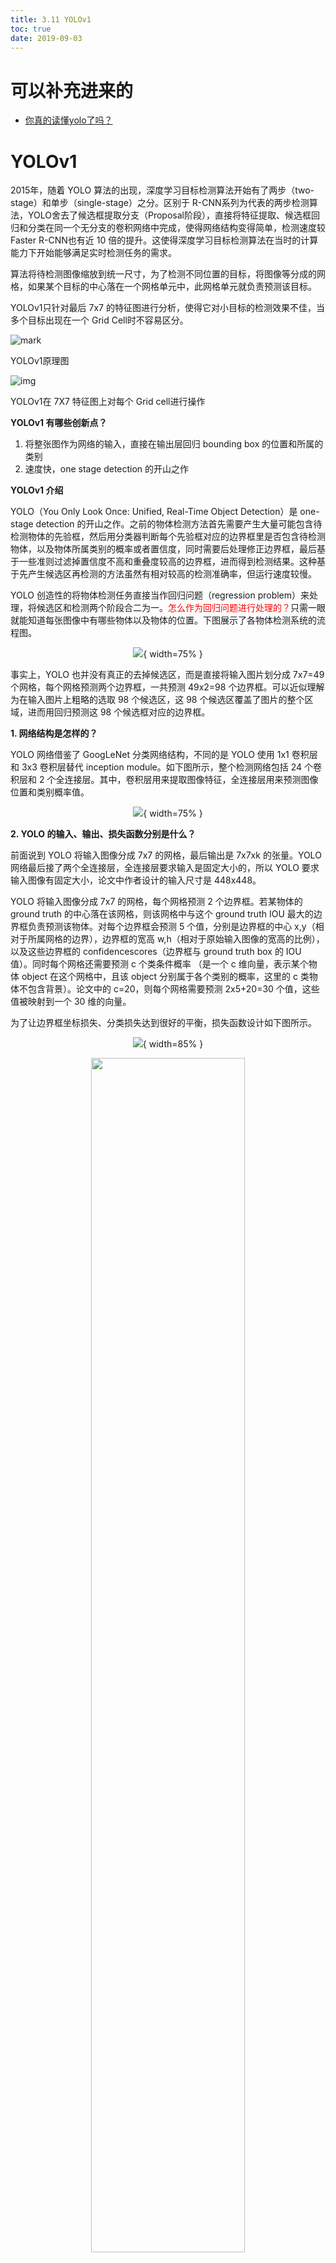 ```yaml
---
title: 3.11 YOLOv1
toc: true
date: 2019-09-03
---
```

# 可以补充进来的

- [你真的读懂yolo了吗？](https://zhuanlan.zhihu.com/p/37850811)

# YOLOv1

2015年，随着 YOLO 算法的出现，深度学习目标检测算法开始有了两步（two-stage）和单步（single-stage）之分。区别于 R-CNN系列为代表的两步检测算法，YOLO舍去了候选框提取分支（Proposal阶段），直接将特征提取、候选框回归和分类在同一个无分支的卷积网络中完成，使得网络结构变得简单，检测速度较 Faster R-CNN也有近 10 倍的提升。这使得深度学习目标检测算法在当时的计算能力下开始能够满足实时检测任务的需求。



算法将待检测图像缩放到统一尺寸，为了检测不同位置的目标，将图像等分成的网格，如果某个目标的中心落在一个网格单元中，此网格单元就负责预测该目标。



YOLOv1只针对最后 7x7 的特征图进行分析，使得它对小目标的检测效果不佳，当多个目标出现在一个 Grid Cell时不容易区分。

![mark](http://images.iterate.site/blog/image/20190905/kfePnEhy0TDr.png?imageslim)


YOLOv1原理图

![img](https://mmbiz.qpic.cn/mmbiz_gif/75DkJnThACk7Enjq0LvHgt8DtQeUV9nQWcZQVTDiaRQDzEmeRuqOCXDeicK2Zdr7BK3AZhu2zMsSTrUicd9HEXzPg/640?wx_fmt=gif&tp=webp&wxfrom=5&wx_lazy=1)

YOLOv1在 7X7 特征图上对每个 Grid cell进行操作






**YOLOv1 有哪些创新点？**

1. 将整张图作为网络的输入，直接在输出层回归 bounding box 的位置和所属的类别
2. 速度快，one stage detection 的开山之作

**YOLOv1 介绍**

YOLO（You Only Look Once: Unified, Real-Time Object Detection）是 one-stage detection 的开山之作。之前的物体检测方法首先需要产生大量可能包含待检测物体的先验框，然后用分类器判断每个先验框对应的边界框里是否包含待检测物体，以及物体所属类别的概率或者置信度，同时需要后处理修正边界框，最后基于一些准则过滤掉置信度不高和重叠度较高的边界框，进而得到检测结果。这种基于先产生候选区再检测的方法虽然有相对较高的检测准确率，但运行速度较慢。

YOLO 创造性的将物体检测任务直接当作回归问题（regression problem）来处理，将候选区和检测两个阶段合二为一。<span style="color:red;">怎么作为回归问题进行处理的？</span>只需一眼就能知道每张图像中有哪些物体以及物体的位置。下图展示了各物体检测系统的流程图。

<center>

![](http://images.iterate.site/blog/image/20190722/B1kjzxHDEK3y.png?imageslim){ width=75% }

</center>


事实上，YOLO 也并没有真正的去掉候选区，而是直接将输入图片划分成 7x7=49 个网格，每个网格预测两个边界框，一共预测 49x2=98 个边界框。可以近似理解为在输入图片上粗略的选取 98 个候选区，这 98 个候选区覆盖了图片的整个区域，进而用回归预测这 98 个候选框对应的边界框。

**1. 网络结构是怎样的？**

YOLO 网络借鉴了 GoogLeNet 分类网络结构，不同的是 YOLO 使用 1x1 卷积层和 3x3 卷积层替代 inception module。如下图所示，整个检测网络包括 24 个卷积层和 2 个全连接层。其中，卷积层用来提取图像特征，全连接层用来预测图像位置和类别概率值。

<center>

![](http://images.iterate.site/blog/image/20190722/jDIRdjtMFrbl.png?imageslim){ width=75% }

</center>


**2. YOLO 的输入、输出、损失函数分别是什么？**

前面说到 YOLO 将输入图像分成 7x7 的网格，最后输出是 7x7xk 的张量。YOLO 网络最后接了两个全连接层，全连接层要求输入是固定大小的，所以 YOLO 要求输入图像有固定大小，论文中作者设计的输入尺寸是 448x448。

YOLO 将输入图像分成 7x7 的网格，每个网格预测 2 个边界框。若某物体的 ground truth 的中心落在该网格，则该网格中与这个 ground truth IOU 最大的边界框负责预测该物体。对每个边界框会预测 5 个值，分别是边界框的中心 x,y（相对于所属网格的边界），边界框的宽高 w,h（相对于原始输入图像的宽高的比例），以及这些边界框的 confidencescores（边界框与 ground truth box 的 IOU 值）。同时每个网格还需要预测 c 个类条件概率 （是一个 c 维向量，表示某个物体 object 在这个网格中，且该 object 分别属于各个类别的概率，这里的 c 类物体不包含背景）。论文中的 c=20，则每个网格需要预测 2x5+20=30 个值，这些值被映射到一个 30 维的向量。

为了让边界框坐标损失、分类损失达到很好的平衡，损失函数设计如下图所示。

<center>

![](http://images.iterate.site/blog/image/20190722/LFLA0ywdA2Ky.png?imageslim){ width=85% }

</center>

<p align="center">
    <img width="70%" height="70%" src="http://images.iterate.site/blog/image/20190729/SzXSnhbQKLUy.png?imageslim">
</p>


如上图所示，损失函数分为坐标预测（蓝色框）、含有物体的边界框的 confidence 预测（红色框）、不含有物体的边界框的 confidence 预测（黄色框）、分类预测（紫色框）四个部分。

由于不同大小的边界框对预测偏差的敏感度不同，小的边界框对预测偏差的敏感度更大。为了均衡不同尺寸边界框对预测偏差的敏感度的差异。作者巧妙的对边界框的 $w,h$ 取均值再求 L2 loss. YOLO 中更重视坐标预测，赋予坐标损失更大的权重，记为 coord，在 pascal voc 训练中 coodd=5 ，classification error 部分的权重取 1。

某边界框的置信度定义为：

某边界框的 confidence = 该边界框存在某类对象的概率 pr(object)*该边界框与该对象的 ground truth 的 IOU 值

若该边界框存在某个对象 pr(object)=1 ，否则 pr(object)=0 。由于一幅图中大部分网格中是没有物体的，这些网格中的边界框的 confidence 置为 0，相比于有物体的网格，这些不包含物体的网格更多，对梯度更新的贡献更大，会导致网络不稳定。为了平衡上述问题，YOLO 损失函数中对没有物体的边界框的 confidence error 赋予较小的权重，记为 noobj，对有物体的边界框的 confidence error 赋予较大的权重。在 pascal VOC 训练中 noobj=0.5，有物体的边界框的 confidence error 的权重设为 1。

**3. YOLO 怎样预测？**

YOLO 最后采用非极大值抑制（NMS）算法从输出结果中提取最有可能的对象和其对应的边界框。

输入一张图片到 YOLO 网络将输出一个 $7*7*30$ 的张量表示图片中每个网格对应的可能的两个边界框以及每个边界框的置信度和包含的对象属于各个类别的概率。由此可以计算某对象 $i$ 属于类别 同时在第 $j$ 个边界框中的得分：

$$
\text {Score}_{i j}=p_{r}\left(\text {class}_{i} | \text { object }\right) * \text { confidence}_{j}
$$


每个网格有 20 个类条件概率，2 个边界框置信度，相当于每个网格有 40 个得分，7x7 个网格有 1960 个得分，每类对象有 1960/20=98 个得分，即 98 个候选框。

**NMS 步骤如下：**

1. 设置一个 Score 的阈值，一个 IOU 的阈值；
2. 对于每类对象，遍历属于该类的所有候选框，
    a. 过滤掉 Score 低于 Score 阈值的候选框；
    b. 找到剩下的候选框中最大 Score 对应的候选框，添加到输出列表；
    c. 进一步计算剩下的候选框与 b 中输出列表中每个候选框的 IOU，若该 IOU 大于设置的 IOU 阈值，将该候选框过滤掉，否则加入输出列表中；
    d. 最后输出列表中的候选框即为图片中该类对象预测的所有边界框
3. 返回步骤 2 继续处理下一类对象。

YOLO 将识别与定位合二为一，结构简便，检测速度快，更快的 Fast YOLO 可以达到 155FPS。相对于 R-CNN 系列， YOLO 的整个流程中都能看到整张图像的信息，因此它在检测物体时能很好的利用上下文信息，从而不容易在背景上预测出错误的物体信息。同时 YOLO 可以学习到高度泛化的特征，能将一个域上学到的特征迁移到不同但相关的域上，如在自然图像上做训练的 YOLO，在艺术图片上可以得到较好的测试结果。

由于 YOLO 网格设置比较稀疏，且每个网格只预测 2 个边界框，其总体预测精度不高，略低于 Fast RCNN。其对小物体的检测效果较差，尤其是对密集的小物体表现比较差。<span style="color:red;">嗯。</span>






# 相关

- [DeepLearning-500-questions](https://github.com/scutan90/DeepLearning-500-questions)
